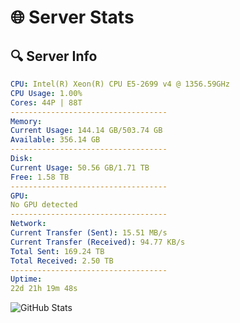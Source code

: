 # 🌐 Server Stats
## 🔍 Server Info
```yaml
CPU: Intel(R) Xeon(R) CPU E5-2699 v4 @ 1356.59GHz
CPU Usage: 1.00%
Cores: 44P | 88T
-----------------------------------
Memory:
Current Usage: 144.14 GB/503.74 GB
Available: 356.14 GB
-----------------------------------
Disk:
Current Usage: 50.56 GB/1.71 TB
Free: 1.58 TB
-----------------------------------
GPU:
No GPU detected
-----------------------------------
Network:
Current Transfer (Sent): 15.51 MB/s
Current Transfer (Received): 94.77 KB/s
Total Sent: 169.24 TB
Total Received: 2.50 TB
-----------------------------------
Uptime:
22d 21h 19m 48s
```
![GitHub Stats](https://img.shields.io/badge/Updated-2025-03-02_20:03:06-blue)